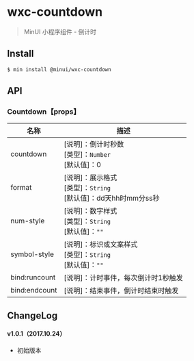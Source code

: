 # wxc-countdown

> MinUI 小程序组件 - 倒计时

## Install

``` bash
$ min install @minui/wxc-countdown
```

## API

### Countdown【props】

| 名称      | 描述      |
|-----------|-----------|
| countdown | [说明]：倒计时秒数<br>[类型]：`Number`<br>[默认值]：0|
| format | [说明]：展示格式<br>[类型]：`String`<br>[默认值]：dd天hh时mm分ss秒 |
| num-style | [说明]：数字样式<br>[类型]：`String`<br>[默认值]：`""`|
| symbol-style | [说明]：标识或文案样式<br>[类型]：`String`<br>[默认值]：`""` |
| bind:runcount | [说明]：计时事件，每次倒计时1秒触发 |
| bind:endcount | [说明]：结束事件，倒计时结束时触发 |

##  ChangeLog

#### v1.0.1（2017.10.24）

- 初始版本
